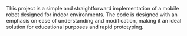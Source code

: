 This project is a simple and straightforward implementation of a mobile robot designed for indoor environments. The code is designed with an emphasis on ease of understanding and modification, making it an ideal solution for educational purposes and rapid prototyping.